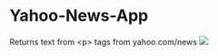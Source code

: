 # Yahoo-News-App
Returns text from &lt;p> tags from yahoo.com/news
![]("https://github.com/danielberrones/Yahoo-News-App/blob/master/img/yahooNewsApp.png")
